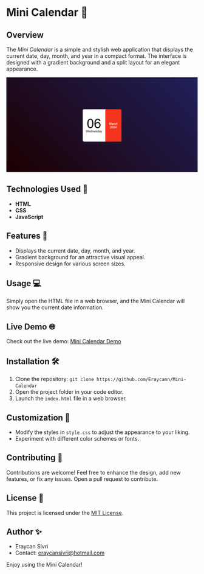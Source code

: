 # Mini Calendar 📅

## Overview
The *Mini Calendar* is a simple and stylish web application that displays the current date, day, month, and year in a compact format. The interface is designed with a gradient background and a split layout for an elegant appearance.

![Project Screenshot](./readme.png)

## Technologies Used 🚀
- **HTML**
- **CSS**
- **JavaScript**

## Features 🌟
- Displays the current date, day, month, and year.
- Gradient background for an attractive visual appeal.
- Responsive design for various screen sizes.

## Usage 💻
Simply open the HTML file in a web browser, and the Mini Calendar will show you the current date information.

## Live Demo 🌐
Check out the live demo: [Mini Calendar Demo](mini-calendar-lzc3pk57w-qwes-projects-d78b2ce4.vercel.app) <!-- Add your live demo link -->

## Installation 🛠️
1. Clone the repository: `git clone https://github.com/Eraycann/Mini-Calendar`
2. Open the project folder in your code editor.
3. Launch the `index.html` file in a web browser.

## Customization 🎨
- Modify the styles in `style.css` to adjust the appearance to your liking.
- Experiment with different color schemes or fonts.

## Contributing 🤝
Contributions are welcome! Feel free to enhance the design, add new features, or fix any issues. Open a pull request to contribute.

## License 📜
This project is licensed under the [MIT License](LICENSE.md).

## Author ✨
- Eraycan Sivri
- Contact: eraycansivri@hotmail.com

Enjoy using the Mini Calendar!
